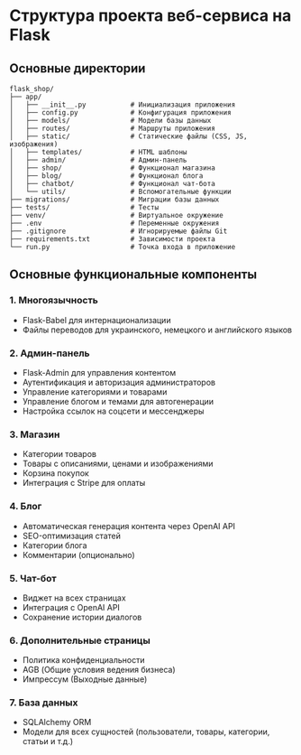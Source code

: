 # Структура проекта веб-сервиса на Flask

## Основные директории
```
flask_shop/
├── app/
│   ├── __init__.py           # Инициализация приложения
│   ├── config.py             # Конфигурация приложения
│   ├── models/               # Модели базы данных
│   ├── routes/               # Маршруты приложения
│   ├── static/               # Статические файлы (CSS, JS, изображения)
│   ├── templates/            # HTML шаблоны
│   ├── admin/                # Админ-панель
│   ├── shop/                 # Функционал магазина
│   ├── blog/                 # Функционал блога
│   ├── chatbot/              # Функционал чат-бота
│   └── utils/                # Вспомогательные функции
├── migrations/               # Миграции базы данных
├── tests/                    # Тесты
├── venv/                     # Виртуальное окружение
├── .env                      # Переменные окружения
├── .gitignore                # Игнорируемые файлы Git
├── requirements.txt          # Зависимости проекта
└── run.py                    # Точка входа в приложение
```

## Основные функциональные компоненты

### 1. Многоязычность
- Flask-Babel для интернационализации
- Файлы переводов для украинского, немецкого и английского языков

### 2. Админ-панель
- Flask-Admin для управления контентом
- Аутентификация и авторизация администраторов
- Управление категориями и товарами
- Управление блогом и темами для автогенерации
- Настройка ссылок на соцсети и мессенджеры

### 3. Магазин
- Категории товаров
- Товары с описаниями, ценами и изображениями
- Корзина покупок
- Интеграция с Stripe для оплаты

### 4. Блог
- Автоматическая генерация контента через OpenAI API
- SEO-оптимизация статей
- Категории блога
- Комментарии (опционально)

### 5. Чат-бот
- Виджет на всех страницах
- Интеграция с OpenAI API
- Сохранение истории диалогов

### 6. Дополнительные страницы
- Политика конфиденциальности
- AGB (Общие условия ведения бизнеса)
- Импрессум (Выходные данные)

### 7. База данных
- SQLAlchemy ORM
- Модели для всех сущностей (пользователи, товары, категории, статьи и т.д.)
